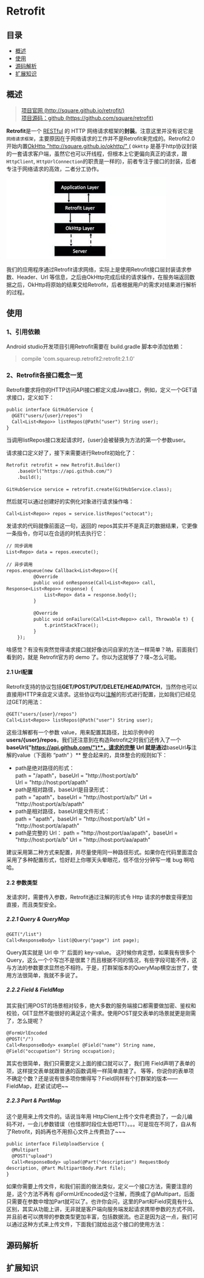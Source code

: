 # Retrofit 

## 目录

+ [概述](#0)
+ [使用](#1)
+ [源码解析](#2)
+ [扩展知识](#3)


<h2 id="0"> 概述 </h2>

> [项目官网 (http://square.github.io/retrofit/)](http://square.github.io/retrofit/)               
  [项目源码：github (https://github.com/square/retrofit)](https://github.com/square/retrofit)

**Retrofit**是一个 [RESTful](http://baike.baidu.com/link?url=diNiB-Mag1_w58m9Ygv1Q_exrnWeIwysrGakOZpcB1gnhiNfqhX-5zUgM6r4lsU2eilk7J7Qcg7EJdXp7K2M8K "RESTful百度百科") 的 HTTP 网络请求框架的**封装**。注意这里并没有说它是`网络请求框架`，主要原因在于网络请求的工作并不是Retrofit来完成的。Retrofit2.0 开始内置[OkHttp "http://square.github.io/okhttp/" ](http://square.github.io/okhttp/)( `OkHttp` 是基于http协议封装的一套请求客户端，虽然它也可以开线程，但根本上它更偏向真正的请求，跟`HttpClient`, `HttpUrlConnection`的职责是一样的)，前者专注于接口的封装，后者专注于网络请求的高效，二者分工协作。

![Retrofit架构图](pictures/pic1.jpg)

我们的应用程序通过Retrofit请求网络，实际上是使用Retrofit接口层封装请求参数、Header、Url 等信息，之后由OkHttp完成后续的请求操作，在服务端返回数据之后，OkHttp将原始的结果交给Retrofit，后者根据用户的需求对结果进行解析的过程。


<h2 id="1"> 使用 </h2>

### 1、引用依赖
Android studio开发项目引用Retrofit需要在 build.gradle 脚本中添加依赖：
> compile 'com.squareup.retrofit2:retrofit:2.1.0'

### 2、Retrofit各接口概念一览

Retrofit要求将你的HTTP访问API接口都定义成Java接口，例如，定义一个GET请求接口，定义如下：
```
public interface GitHubService {
  @GET("users/{user}/repos")
  Call<List<Repo>> listRepos(@Path("user") String user);
}
```
当调用listRepos接口发起请求时，{user}会被替换为方法的第一个参数user。

请求接口定义好了，接下来需要进行Retrofit初始化了：
```
Retrofit retrofit = new Retrofit.Builder()
    .baseUrl("https://api.github.com/")
    .build();

GitHubService service = retrofit.create(GitHubService.class);
```

然后就可以通过创建好的实例化对象进行请求操作咯：
```
Call<List<Repo>> repos = service.listRepos("octocat");
```

发请求的代码就像前面这一句，返回的 repos其实并不是真正的数据结果，它更像一条指令，你可以在合适的时机去执行它：
```
// 同步调用
List<Repo> data = repos.execute();

// 异步调用
repos.enqueue(new Callback<List<Repo>>(){
          @Override
          public void onResponse(Call<List<Repo>> call, Response<List<Repo>> response) {
              List<Repo> data = response.body();
          }
          
          @Override
          public void onFailure(Call<List<Repo>> call, Throwable t) {
              t.printStackTrace();
          }
    });
```
啥感觉？有没有突然觉得请求接口就好像访问自家的方法一样简单？呐，前面我们看到的，就是 Retrofit官方的 demo 了。你以为这就够了？噗~怎么可能。

#### 2.1 Url配置

Retrofit支持的协议包括**GET/POST/PUT/DELETE/HEAD/PATCH**，当然你也可以直接用HTTP来自定义请求。这些协议均以[注解]("http://baike.baidu.com/link?url=sA6pIs6zkD6FWOSnN_AlYauX0OXcCRhN0Nk22G3BrmckOralM9jSOKKKgboKv1gUFA339BnCkh6ikBGZPXkWYa" "注解百度百科")的形式进行配置，比如我们已经见过GET的用法：
```
@GET("users/{user}/repos")
Call<List<Repo>> listRepos(@Path("user") String user);
```
这些注解都有一个参数 value，用来配置其路径，比如示例中的 **users/{user}/repos**，我们还注意到在构造Retrofit之时我们还传入了一个**baseUrl("https://api.github.com/")**，请求的完整 Url 就是通过**baseUrl**与**注解的value（下面称 “path“ ）** 整合起来的，具体整合的规则如下：
* path是绝对路径的形式：  
  path = "/apath"，baseUrl = "http://host:port/a/b"     
  Url = "http://host:port/apath"
* path是相对路径，baseUrl是目录形式：              
  path = "apath"，baseUrl = "http://host:port/a/b/"
  Url = "http://host:port/a/b/apath"
* path是相对路径，baseUrl是文件形式：     
  path = "apath"，baseUrl = "http://host:port/a/b"
  Url = "http://host:port/a/apath"
* path是完整的 Url：
  path = "http://host:port/aa/apath"，baseUrl = "http://host:port/a/b"
  Url = "http://host:port/aa/apath"

建议采用第二种方式来配置，并尽量使用同一种路径形式。如果你在代码里面混合采用了多种配置形式，恰好赶上你哪天头晕眼花，信不信分分钟写一堆 bug 啊哈哈。


#### 2.2 参数类型
发请求时，需要传入参数，Retrofit通过注解的形式令 Http 请求的参数变得更加直接，而且类型安全。

##### 2.2.1 Query & QueryMap
```
@GET("/list")
Call<ResponseBody> list(@Query("page") int page);
```
Query其实就是 Url 中 ‘?’ 后面的 key-value。
这时候你肯定想，如果我有很多个 Query，这么一个个写岂不是很累？而且根据不同的情况，有些字段可能不传，这与方法的参数要求显然也不相符。于是，打群架版本的QueryMap横空出世了，使用方法很简单，我就不多说了。

##### 2.2.2 Field & FieldMap
其实我们用POST的场景相对较多，绝大多数的服务端接口都需要做加密、鉴权和校验，GET显然不能很好的满足这个需求。使用POST提交表单的场景就更是刚需了，怎么提呢？
```
@FormUrlEncoded
@POST("/") 
Call<ResponseBody> example( @Field("name") String name, @Field("occupation") String occupation);
```
其实也很简单，我们只需要定义上面的接口就可以了，我们用 Field声明了表单的项，这样提交表单就跟普通的函数调用一样简单直接了。
等等，你说你的表单项不确定个数？还是说有很多项你懒得写？Field同样有个打群架的版本——FieldMap，赶紧试试吧~~


##### 2.2.3  Part & PartMap
这个是用来上传文件的。话说当年用 HttpClient上传个文件老费劲了，一会儿编码不对，一会儿参数错误（也怪那时段位太低吧TT）。。。可是现在不同了，自从有了Retrofit，妈妈再也不用担心文件上传费劲了~~~
```
public interface FileUploadService {
  @Multipart 
  @POST("upload") 
  Call<ResponseBody> upload(@Part("description") RequestBody description, @Part MultipartBody.Part file); 
}
```
如果你需要上传文件，和我们前面的做法类似，定义一个接口方法，需要注意的是，这个方法不再有 @FormUrlEncoded这个注解，而换成了@Multipart，后面只需要在参数中增加Part就可以了。也许你会问，这里的Part和Field究竟有什么区别，其实从功能上讲，无非就是客户端向服务端发起请求携带参数的方式不同，并且前者可以携带的参数类型更加丰富，包括数据流。也正是因为这一点，我们可以通过这种方式来上传文件，下面我们就给出这个接口的使用方法：





<h2 id="2"> 源码解析 </h2>

<h2 id="3"> 扩展知识 </h2>
